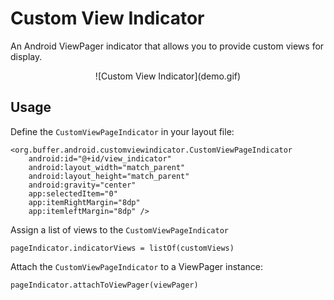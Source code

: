# Custom View Indicator
An Android ViewPager indicator that allows you to provide custom views for display.

<p align="center">
![Custom View Indicator](demo.gif)
</p>

## Usage

Define the `CustomViewPageIndicator` in your layout file:

    <org.buffer.android.customviewindicator.CustomViewPageIndicator
        android:id="@+id/view_indicator"
        android:layout_width="match_parent"
        android:layout_height="match_parent"
        android:gravity="center"
        app:selectedItem="0"
        app:itemRightMargin="8dp"
        app:itemleftMargin="8dp" />
        
Assign a list of views to the `CustomViewPageIndicator`

    pageIndicator.indicatorViews = listOf(customViews)
    
Attach the `CustomViewPageIndicator` to a ViewPager instance:

    pageIndicator.attachToViewPager(viewPager)
